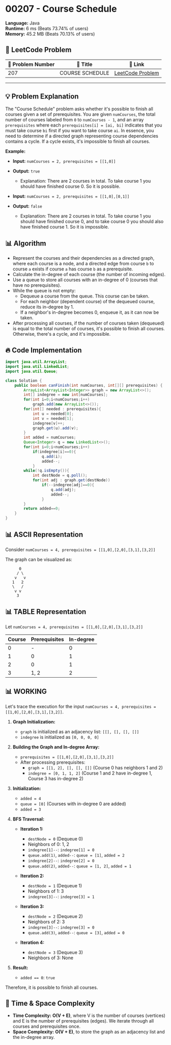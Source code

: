 # 00207 - Course Schedule
    
**Language:** Java  
**Runtime:** 6 ms (Beats 73.74% of users)  
**Memory:** 45.2 MB (Beats 70.13% of users)  

## 📝 **LeetCode Problem**
| 🔢 Problem Number | 📌 Title | 🔗 Link |
|------------------|--------------------------|--------------------------|
| 207 | COURSE SCHEDULE | [LeetCode Problem](https://leetcode.com/problems/course-schedule/) |

---

## 💡 **Problem Explanation**

The "Course Schedule" problem asks whether it's possible to finish all courses given a set of prerequisites. You are given `numCourses`, the total number of courses labeled from `0` to `numCourses - 1`, and an array `prerequisites` where each `prerequisites[i] = [ai, bi]` indicates that you must take course `bi` first if you want to take course `ai`.  In essence, you need to determine if a directed graph representing course dependencies contains a cycle. If a cycle exists, it's impossible to finish all courses.

**Example:**

*   **Input:** `numCourses = 2, prerequisites = [[1,0]]`
*   **Output:** `true`
    *   Explanation: There are 2 courses in total. To take course 1 you should have finished course 0. So it is possible.

*   **Input:** `numCourses = 2, prerequisites = [[1,0],[0,1]]`
*   **Output:** `false`
    *   Explanation: There are 2 courses in total. To take course 1 you should have finished course 0, and to take course 0 you should also have finished course 1. So it is impossible.

## 📊 **Algorithm**

*   Represent the courses and their dependencies as a directed graph, where each course is a node, and a directed edge from course `b` to course `a` exists if course `a` has course `b` as a prerequisite.
*   Calculate the in-degree of each course (the number of incoming edges).
*   Use a queue to store all courses with an in-degree of 0 (courses that have no prerequisites).
*   While the queue is not empty:
    *   Dequeue a course from the queue. This course can be taken.
    *   For each neighbor (dependent course) of the dequeued course, reduce its in-degree by 1.
    *   If a neighbor's in-degree becomes 0, enqueue it, as it can now be taken.
*   After processing all courses, if the number of courses taken (dequeued) is equal to the total number of courses, it's possible to finish all courses. Otherwise, there's a cycle, and it's impossible.

## 🔥 **Code Implementation**

```java
import java.util.ArrayList;
import java.util.LinkedList;
import java.util.Queue;

class Solution {
    public boolean canFinish(int numCourses, int[][] prerequisites) {
        ArrayList<ArrayList<Integer>> graph = new ArrayList<>();
        int[] indegree = new int[numCourses];
        for(int i=0;i<numCourses;i++)
            graph.add(new ArrayList<>());
        for(int[] needed : prerequisites){
            int u = needed[0];
            int v = needed[1];
            indegree[v]++;
            graph.get(u).add(v);
        }
        int added = numCourses;
        Queue<Integer> q = new LinkedList<>();
        for(int i=0;i<numCourses;i++)
            if(indegree[i]==0){
                q.add(i);
                added--;
            }
        while(!q.isEmpty()){
            int destNode = q.poll();
            for(int adj : graph.get(destNode))
                if(--indegree[adj]==0){
                    q.add(adj);
                    added--;
                }
        }
        return added==0;
    }
}
```

## 📊 **ASCII Representation**

Consider `numCourses = 4, prerequisites = [[1,0],[2,0],[3,1],[3,2]]`

The graph can be visualized as:

```
      0
     / \
    v   v
   1   2
   \   /
    v v
     3
```

## 📊 **TABLE Representation**

Let `numCourses = 4, prerequisites = [[1,0],[2,0],[3,1],[3,2]]`

| Course | Prerequisites | In-degree |
|---|---|---|
| 0 | - | 0 |
| 1 | 0 | 1 |
| 2 | 0 | 1 |
| 3 | 1, 2 | 2 |

## 📊 **WORKING**

Let's trace the execution for the input `numCourses = 4, prerequisites = [[1,0],[2,0],[3,1],[3,2]]`.

1.  **Graph Initialization:**

    *   `graph` is initialized as an adjacency list: `[[], [], [], []]`
    *   `indegree` is initialized as `[0, 0, 0, 0]`

2.  **Building the Graph and In-degree Array:**

    *   `prerequisites = [[1,0],[2,0],[3,1],[3,2]]`
    *   After processing prerequisites:
        *   `graph = [[1, 2], [], [], []]`   (Course 0 has neighbors 1 and 2)
        *   `indegree = [0, 1, 1, 2]`        (Course 1 and 2 have in-degree 1, Course 3 has in-degree 2)

3.  **Initialization:**

    *   `added = 4`
    *   `queue = [0]`  (Courses with in-degree 0 are added)
    *   `added = 3`

4.  **BFS Traversal:**

    *   **Iteration 1:**
        *   `destNode = 0` (Dequeue 0)
        *   Neighbors of 0: 1, 2
        *   `indegree[1]--`: `indegree[1] = 0`
        *   `queue.add(1)`, `added--`: `queue = [1]`, `added = 2`
        *   `indegree[2]--`: `indegree[2] = 0`
        *   `queue.add(2)`, `added--`: `queue = [1, 2]`, `added = 1`

    *   **Iteration 2:**
        *   `destNode = 1` (Dequeue 1)
        *   Neighbors of 1: 3
        *   `indegree[3]--`: `indegree[3] = 1`

    *   **Iteration 3:**
        *   `destNode = 2` (Dequeue 2)
        *   Neighbors of 2: 3
        *   `indegree[3]--`: `indegree[3] = 0`
        *   `queue.add(3)`, `added--`: `queue = [3]`, `added = 0`

    *   **Iteration 4:**
        *   `destNode = 3` (Dequeue 3)
        *   Neighbors of 3: None

5.  **Result:**

    *   `added == 0`: `true`

Therefore, it is possible to finish all courses.

## 🚀 **Time & Space Complexity**

*   **Time Complexity:** **O(V + E)**, where V is the number of courses (vertices) and E is the number of prerequisites (edges). We iterate through all courses and prerequisites once.
*   **Space Complexity:** **O(V + E)**, to store the graph as an adjacency list and the in-degree array.
    